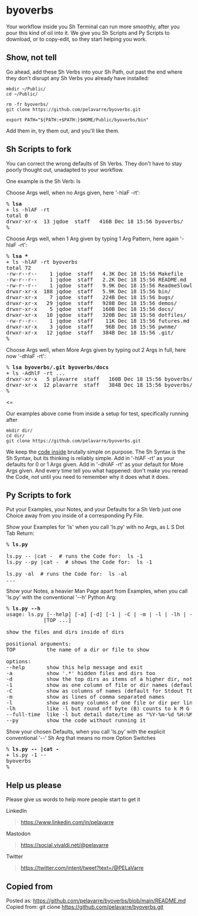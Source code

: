 # byoverbs

Your workflow inside you Sh Terminal can run more smoothly, after you pour this kind of oil into it.
We give you Sh Scripts and Py Scripts to download, or to copy-edit, so they start helping you work.

## Show, not tell

Go ahead, add these Sh Verbs into your Sh Path,
out past the end where they don't disrupt any Sh Verbs you already have installed:

    mkdir ~/Public/
    cd ~/Public/

    rm -fr byoverbs/
    git clone https://github.com/pelavarre/byoverbs.git

    export PATH="${PATH:+$PATH:}$HOME/Public/byoverbs/bin"

Add them in, try them out, and you'll like them.

## Sh Scripts to fork

You can correct the wrong defaults of Sh Verbs.
They don't have to stay poorly thought out, unadapted to your workflow.

One example is the Sh Verb:  ls

Choose Args well,
when no Args given,
here '-hlaF -rt':

<pre>
% <strong>lsa</strong>
+ ls -hlAF -rt
total 0
drwxr-xr-x  13 jqdoe  staff   416B Dec 18 15:56 byoverbs/
%
</pre>

Choose Args well,
when 1 Arg given by typing 1 Arg Pattern,
here again '-hlaF -rt':

<pre>
% <strong>lsa *</strong>
+ ls -hlAF -rt byoverbs
total 72
-rw-r--r--    1 jqdoe  staff   4.3K Dec 18 15:56 Makefile
-rw-r--r--    1 jqdoe  staff   2.2K Dec 18 15:56 README.md
-rw-r--r--    1 jqdoe  staff   9.9K Dec 18 15:56 ReadmeSlowly.md
drwxr-xr-x  188 jqdoe  staff   5.9K Dec 18 15:56 bin/
drwxr-xr-x    7 jqdoe  staff   224B Dec 18 15:56 bugs/
drwxr-xr-x   29 jqdoe  staff   928B Dec 18 15:56 demos/
drwxr-xr-x    5 jqdoe  staff   160B Dec 18 15:56 docs/
drwxr-xr-x   10 jqdoe  staff   320B Dec 18 15:56 dotfiles/
-rw-r--r--    1 jqdoe  staff    11K Dec 18 15:56 futures.md
drwxr-xr-x    3 jqdoe  staff    96B Dec 18 15:56 pwnme/
drwxr-xr-x   12 jqdoe  staff   384B Dec 18 15:56 .git/
%
</pre>

Choose Args well,
when More Args given by typing out 2 Args in full,
here now '-dhlaF -rt':

<pre>
% <strong>lsa byoverbs/.git byoverbs/docs</strong>
+ ls -AdhlF -rt ...
drwxr-xr-x   5 plavarre  staff   160B Dec 18 15:56 byoverbs/docs/
drwxr-xr-x  12 plavarre  staff   384B Dec 18 15:56 byoverbs/.git/
%
</pre>
<=

Our examples above come from inside a setup for test, specifically running after

    mkdir dir/
    cd dir/
    git clone https://github.com/pelavarre/byoverbs.git

We keep the [code inside](bin/lsa) brutally simple on purpose.
The Sh Syntax is the Sh Syntax, but its thinking is reliably simple.
Add in '-hlAF -rt' as your defaults for 0 or 1 Args given.
Add in '-dhlAF -rt' as your default for More Args given.
And every time tell you what happened:
don't make you reread the Code,
not until you need to remember why it does what it does.

## Py Scripts to fork

Put your Examples, your Notes, and your Defaults for a Sh Verb
just one Choice away from you inside of a corresponding Py File.

Show your Examples for 'ls' when you call 'ls.py' with no Args,
as L S Dot Tab Return:

<pre>
% <strong>ls.py</strong>

ls.py -- |cat -  # runs the Code for:  ls -1
ls.py --py |cat -  # shows the Code for:  ls -1

ls.py -al  # runs the Code for:  ls -al
...
</pre>

Show your Notes, a heavier Man Page apart from Examples,
when you call 'ls.py' with the conventional '--h' Python Arg:

<pre>
% <strong>ls.py --h</strong>
usage: ls.py [--help] [-a] [-d] [-1 | -C | -m | -l | -lh | --full-time] [--py]
            [TOP ...]

show the files and dirs inside of dirs

positional arguments:
TOP          the name of a dir or file to show

options:
--help       show this help message and exit
-a           show '.*' hidden files and dirs too
-d           show the top dirs as items of a higher dir, not their insides
-1           show as one column of file or dir names (default for Stdout Pipe)
-C           show as columns of names (default for Stdout Tty)
-m           show as lines of comma separated names
-l           show as many columns of one file or dir per line
-lh          like -l but round off byte (B) counts to k M G T P E Z Y R Q etc
--full-time  like -l but detail date/time as "%Y-%m-%d %H:%M:%S.%f %z"
--py         show the code without running it
</pre>

Show your chosen Defaults,
when you call 'ls.py'
with the explicit conventional '--' Sh Arg that means no more Option Switches

<pre>
% <strong>ls.py -- |cat -</strong>
+ ls.py -1 --
byoverbs
%
</pre>


## Help us please

Please give us words to help more people start to get it

LinkedIn
> https://www.linkedin.com/in/pelavarre

Mastodon
> https://social.vivaldi.net/@pelavarre

Twitter
> https://twitter.com/intent/tweet?text=/@PELaVarre

## Copied from

Posted as:  https://github.com/pelavarre/byoverbs/blob/main/README.md
<br>
Copied from:  git clone https://github.com/pelavarre/byoverbs.git
